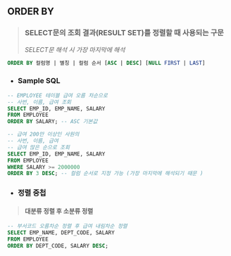 

## ORDER BY
> ### SELECT문의 조회 결과(RESULT SET)를 정렬할 때 사용되는 구문
> *SELECT문 해석 시 가장 마지막에 해석*
```SQL
ORDER BY 컬럼명 | 별칭 | 컬럼 순서 [ASC | DESC] [NULL FIRST | LAST]
```
- ### Sample SQL
```SQL
-- EMPLOYEE 테이블 급여 오름 차순으로
-- 사번, 이름, 급여 조회
SELECT EMP_ID, EMP_NAME, SALARY
FROM EMPLOYEE
ORDER BY SALARY; -- ASC 기본값

-- 급여 200만 이상인 사원의
-- 사번, 이름, 급여
-- 급여 많은 순으로 조회
SELECT EMP_ID, EMP_NAME, SALARY
FROM EMPLOYEE
WHERE SALARY >= 2000000
ORDER BY 3 DESC; -- 컬럼 순서로 지정 가능 (가장 마지막에 해석되기 때문 )
```
- ### 정렬 중첩
> #### 대분류 정렬 후 소분류 정렬
```SQL
-- 부서코드 오름차순 정렬 후 급여 내림차순 정렬
SELECT EMP_NAME, DEPT_CODE, SALARY
FROM EMPLOYEE
ORDER BY DEPT_CODE, SALARY DESC;
```